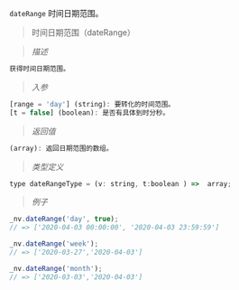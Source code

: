  `dateRange` 时间日期范围。

> 时间日期范围（dateRange）

> *描述*

```javascript
获得时间日期范围。
```

> *入参*

```javascript
[range = 'day'] (string): 要转化的时间范围。
[t = false] (boolean): 是否有具体到时分秒。
```

> *返回值*

```javascript
(array): 返回日期范围的数组。
```

> *类型定义*

```javascript
type dateRangeType = (v: string, t:boolean ) =>  array;
```

> *例子*

```javascript 
_nv.dateRange('day', true);
// => ['2020-04-03 00:00:00', '2020-04-03 23:59:59']
```

```javascript 
_nv.dateRange('week');
// => ['2020-03-27','2020-04-03']
```

```javascript 
_nv.dateRange('month');
// => ['2020-03-03','2020-04-03']
```